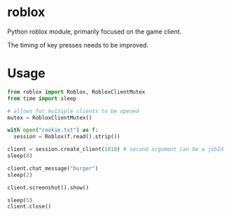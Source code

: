 # roblox
Python roblox module, primarily focused on the game client.

The timing of key presses needs to be improved.

# Usage
```python
from roblox import Roblox, RobloxClientMutex
from time import sleep

# allows for multiple clients to be opened
mutex = RobloxClientMutex()

with open("cookie.txt") as f:
  session = Roblox(f.read().strip())

client = session.create_client(1818) # second argument can be a jobId
sleep(8)

client.chat_message("burger")
sleep(2)

client.screenshot().show()

sleep(5)
client.close()
```
